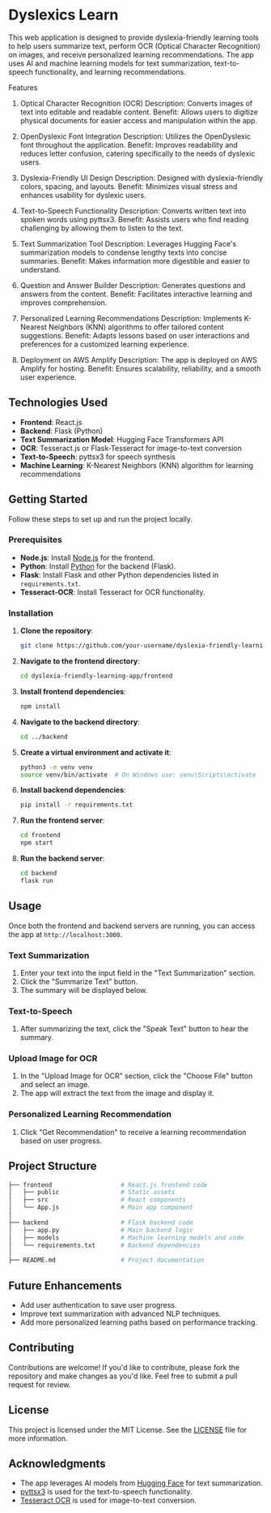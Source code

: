 # Dyslexics Learn

This web application is designed to provide dyslexia-friendly learning tools to help users summarize text, perform OCR (Optical Character Recognition) on images, and receive personalized learning recommendations. The app uses AI and machine learning models for text summarization, text-to-speech functionality, and learning recommendations.

Features

1. Optical Character Recognition (OCR)
Description: Converts images of text into editable and readable content.
Benefit: Allows users to digitize physical documents for easier access and manipulation within the app.

3. OpenDyslexic Font Integration
Description: Utilizes the OpenDyslexic font throughout the application.
Benefit: Improves readability and reduces letter confusion, catering specifically to the needs of dyslexic users.

5. Dyslexia-Friendly UI Design
Description: Designed with dyslexia-friendly colors, spacing, and layouts.
Benefit: Minimizes visual stress and enhances usability for dyslexic users.

7. Text-to-Speech Functionality
Description: Converts written text into spoken words using pyttsx3.
Benefit: Assists users who find reading challenging by allowing them to listen to the text.

9. Text Summarization Tool
Description: Leverages Hugging Face's summarization models to condense lengthy texts into concise summaries.
Benefit: Makes information more digestible and easier to understand.

11. Question and Answer Builder
Description: Generates questions and answers from the content.
Benefit: Facilitates interactive learning and improves comprehension.

13. Personalized Learning Recommendations
Description: Implements K-Nearest Neighbors (KNN) algorithms to offer tailored content suggestions.
Benefit: Adapts lessons based on user interactions and preferences for a customized learning experience.

15. Deployment on AWS Amplify
Description: The app is deployed on AWS Amplify for hosting.
Benefit: Ensures scalability, reliability, and a smooth user experience.

## Technologies Used

- **Frontend**: React.js
- **Backend**: Flask (Python)
- **Text Summarization Model**: Hugging Face Transformers API
- **OCR**: Tesseract.js or Flask-Tesseract for image-to-text conversion
- **Text-to-Speech**: pyttsx3 for speech synthesis
- **Machine Learning**: K-Nearest Neighbors (KNN) algorithm for learning recommendations

## Getting Started

Follow these steps to set up and run the project locally.

### Prerequisites

- **Node.js**: Install [Node.js](https://nodejs.org/) for the frontend.
- **Python**: Install [Python](https://www.python.org/) for the backend (Flask).
- **Flask**: Install Flask and other Python dependencies listed in `requirements.txt`.
- **Tesseract-OCR**: Install Tesseract for OCR functionality.

### Installation

1. **Clone the repository**:

    ```bash
    git clone https://github.com/your-username/dyslexia-friendly-learning-app.git
    ```

2. **Navigate to the frontend directory**:

    ```bash
    cd dyslexia-friendly-learning-app/frontend
    ```

3. **Install frontend dependencies**:

    ```bash
    npm install
    ```

4. **Navigate to the backend directory**:

    ```bash
    cd ../backend
    ```

5. **Create a virtual environment and activate it**:

    ```bash
    python3 -m venv venv
    source venv/bin/activate  # On Windows use: venv\Scripts\activate
    ```

6. **Install backend dependencies**:

    ```bash
    pip install -r requirements.txt
    ```

7. **Run the frontend server**:

    ```bash
    cd frontend
    npm start
    ```

8. **Run the backend server**:

    ```bash
    cd backend
    flask run
    ```

## Usage

Once both the frontend and backend servers are running, you can access the app at `http://localhost:3000`.

### Text Summarization

1. Enter your text into the input field in the "Text Summarization" section.
2. Click the "Summarize Text" button.
3. The summary will be displayed below.

### Text-to-Speech

1. After summarizing the text, click the "Speak Text" button to hear the summary.

### Upload Image for OCR

1. In the "Upload Image for OCR" section, click the "Choose File" button and select an image.
2. The app will extract the text from the image and display it.

### Personalized Learning Recommendation

1. Click "Get Recommendation" to receive a learning recommendation based on user progress.

## Project Structure

```bash
├── frontend                   # React.js frontend code
│   ├── public                 # Static assets
│   ├── src                    # React components
│   └── App.js                 # Main app component
│
├── backend                    # Flask backend code
│   ├── app.py                 # Main backend logic
│   ├── models                 # Machine learning models and code
│   └── requirements.txt       # Backend dependencies
│
├── README.md                  # Project documentation
```

## Future Enhancements

- Add user authentication to save user progress.
- Improve text summarization with advanced NLP techniques.
- Add more personalized learning paths based on performance tracking.

## Contributing

Contributions are welcome! If you'd like to contribute, please fork the repository and make changes as you'd like. Feel free to submit a pull request for review.

## License

This project is licensed under the MIT License. See the [LICENSE](LICENSE) file for more information.

## Acknowledgments

- The app leverages AI models from [Hugging Face](https://huggingface.co/) for text summarization.
- [pyttsx3](https://pypi.org/project/pyttsx3/) is used for the text-to-speech functionality.
- [Tesseract OCR](https://github.com/tesseract-ocr/tesseract) is used for image-to-text conversion.
